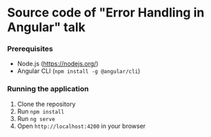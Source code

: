 # Source code of "Error Handling in Angular" talk


### Prerequisites

- Node.js (https://nodejs.org/)
- Angular CLI (`npm install -g @angular/cli`)

### Running the application

1. Clone the repository
2. Run `npm install`
3. Run `ng serve`
4. Open `http://localhost:4200` in your browser

